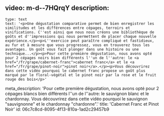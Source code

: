 video: m-d--7HQrqY
description:
  -
    type: text
    text: '<p>Une dégustation comparative permet de bien enregistrer les similitudes et les différences entre cépages, terroirs et vinifications. C''est ainsi que nous nous créons une bibliothèque de goûts et d''impressions qui nous permettent de placer chaque nouvelle expérience.</p><p>L''exercice peut paraître compliqué et fastidieux, au fur et à mesure que vous progressez, vous en trouverez tous les avantages. Un goût vous fait plonger dans une histoire ou une technique...</p><p>Pour cette première dégustation, nous avons opté pour 2 cépages noirs bien différents l''un de l''autre: le <a href="/fr/grape/cabernet-franc">cabernet franc</a> et le <a href="/fr/grape/pinot-noir">pinot noir</a>.</p><p>Vous découvrirez dans cette vidéo pourquoi le cabernet franc propose un goût plus marqué par le floral-végétal et le pinot noir par la rose et le fruit rouge des bois</p>'
meta_description: 'Pour cette première dégustation, nous avons opté pour 2 cépages blancs bien différents l''un de l''autre: le sauvignon blanc et le chardonnay. Vous découvrirez dans cette vidéo pourquoi le sauvignon "sauvignonne" et le chardonnay "chardonne".'
title: 'Cabernet Franc et Pinot Noir'
id: 06c7c8cd-8095-4f13-810a-1ad2c29457b9
